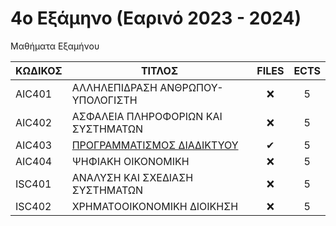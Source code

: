 # 4ο Εξάμηνο (Εαρινό 2023 - 2024)

Μαθήματα Εξαμήνου

| ΚΩΔΙΚΟΣ | ΤΙΤΛΟΣ                                                     | FILES | ECTS |
| ------- | ---------------------------------------------------------- | :---: | :--: |
| AIC401  | ΑΛΛΗΛΕΠΙΔΡΑΣΗ ΑΝΘΡΩΠΟΥ-ΥΠΟΛΟΓΙΣΤΗ                          |  ❌   |  5   |
| AIC402  | ΑΣΦΑΛΕΙΑ ΠΛΗΡΟΦΟΡΙΩΝ ΚΑΙ ΣΥΣΤΗΜΑΤΩΝ                        |  ❌   |  5   |
| AIC403  | [ΠΡΟΓΡΑΜΜΑΤΙΣΜΟΣ ΔΙΑΔΙΚΤΥΟΥ](/Semester4/Web%20Programming) |   ✔   |  5   |
| AIC404  | ΨΗΦΙΑΚΗ ΟΙΚΟΝΟΜΙΚΗ                                         |  ❌   |  5   |
| ISC401  | ΑΝΑΛΥΣΗ ΚΑΙ ΣΧΕΔΙΑΣΗ ΣΥΣΤΗΜΑΤΩΝ                            |  ❌   |  5   |
| ISC402  | ΧΡΗΜΑΤΟΟΙΚΟΝΟΜΙΚΗ ΔΙΟΙΚΗΣΗ                                 |  ❌   |  5   |
